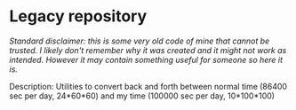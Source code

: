 # Legacy repository

_Standard disclaimer: this is some very old code of mine that cannot be trusted. I likely don't remember why it was created and it might not work as intended. However it may contain something useful for someone so here it is._

Description: Utilities to convert back and forth between normal time (86400 sec per day, 24\*60\*60) and my time (100000 sec per day, 10\*100\*100)
